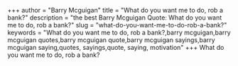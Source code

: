+++
author = "Barry Mcguigan"
title = "What do you want me to do, rob a bank?"
description = "the best Barry Mcguigan Quote: What do you want me to do, rob a bank?"
slug = "what-do-you-want-me-to-do-rob-a-bank?"
keywords = "What do you want me to do, rob a bank?,barry mcguigan,barry mcguigan quotes,barry mcguigan quote,barry mcguigan sayings,barry mcguigan saying,quotes, sayings,quote, saying, motivation"
+++
What do you want me to do, rob a bank?
